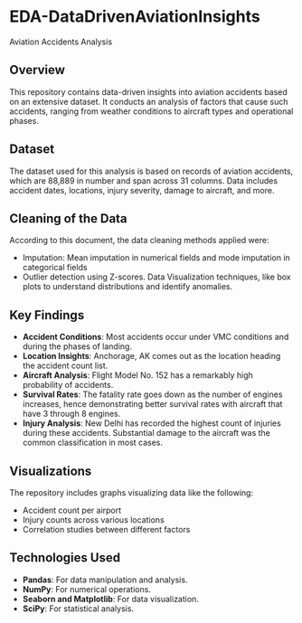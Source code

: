 # EDA-DataDrivenAviationInsights
Aviation Accidents Analysis

## Overview
This repository contains data-driven insights into aviation accidents based on an extensive dataset. It conducts an analysis of factors that cause such accidents, ranging from weather conditions to aircraft types and operational phases.

## Dataset
The dataset used for this analysis is based on records of aviation accidents, which are 88,889 in number and span across 31 columns. Data includes accident dates, locations, injury severity, damage to aircraft, and more.

## Cleaning of the Data
According to this document, the data cleaning methods applied were:
- Imputation: Mean imputation in numerical fields and mode imputation in categorical fields
- Outlier detection using Z-scores.
Data Visualization techniques, like box plots to understand distributions and identify anomalies.

## Key Findings
- **Accident Conditions**: Most accidents occur under VMC conditions and during the phases of landing.
- **Location Insights**: Anchorage, AK comes out as the location heading the accident count list.
- **Aircraft Analysis**: Flight Model No. 152 has a remarkably high probability of accidents.
- **Survival Rates**: The fatality rate goes down as the number of engines increases, hence demonstrating better survival rates with aircraft that have 3 through 8 engines.
- **Injury Analysis**: New Delhi has recorded the highest count of injuries during these accidents. Substantial damage to the aircraft was the common classification in most cases.

## Visualizations
The repository includes graphs visualizing data like the following:
- Accident count per airport
- Injury counts across various locations
- Correlation studies between different factors

## Technologies Used
- **Pandas**: For data manipulation and analysis.
- **NumPy**: For numerical operations.
- **Seaborn and Matplotlib**: For data visualization.
- **SciPy**: For statistical analysis.
